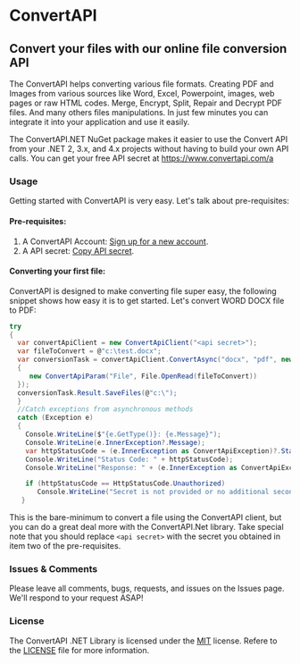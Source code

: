 # ConvertAPI
## Convert your files with our online file conversion API

The ConvertAPI helps converting various file formats. Creating PDF and Images from various sources like Word, Excel, Powerpoint, images, web pages or raw HTML codes. Merge, Encrypt, Split, Repair and Decrypt PDF files. And many others files manipulations. In just few minutes you can integrate it into your application and use it easily.

The ConvertAPI.NET NuGet package makes it easier to use the Convert API from your .NET 2, 3.x, and 4.x projects without having to build your own API calls. You can get your free API secret at https://www.convertapi.com/a

### Usage
Getting started with ConvertAPI is very easy. Let's talk about pre-requisites:

#### Pre-requisites:
1. A ConvertAPI Account: [Sign up for a new account](https://www.convertapi.com/a/su).
2. A API secret: [Copy API secret](https://www.convertapi.com/a).

#### Converting your first file:

ConvertAPI is designed to make converting file super easy, the following snippet shows how easy it is to get started. Let's convert WORD DOCX file to PDF:

```csharp
try
{
  var convertApiClient = new ConvertApiClient("<api secret>");
  var fileToConvert = @"c:\test.docx";
  var conversionTask = convertApiClient.ConvertAsync("docx", "pdf", new[]
  {
     new ConvertApiParam("File", File.OpenRead(fileToConvert))
  });
  conversionTask.Result.SaveFiles(@"c:\");
  }
  //Catch exceptions from asynchronous methods
  catch (Exception e)
  {
    Console.WriteLine($"{e.GetType()}: {e.Message}");
    Console.WriteLine(e.InnerException?.Message);
    var httpStatusCode = (e.InnerException as ConvertApiException)?.StatusCode;
    Console.WriteLine("Status Code: " + httpStatusCode);
    Console.WriteLine("Response: " + (e.InnerException as ConvertApiException)?.Response);

    if (httpStatusCode == HttpStatusCode.Unauthorized)
       Console.WriteLine("Secret is not provided or no additional seconds left in account to proceed conversion. More information https://www.convertapi.com/a");
   }
```

This is the bare-minimum to convert a file using the ConvertAPI client, but you can do a great deal more with the ConvertAPI.Net library. Take special note that you should replace `<api secret>` with the secret you obtained in item two of the pre-requisites.

### Issues &amp; Comments
Please leave all comments, bugs, requests, and issues on the Issues page. We'll respond to your request ASAP!

### License
The ConvertAPI .NET Library is licensed under the [MIT](http://www.opensource.org/licenses/mit-license.php "Read more about the MIT license form") license. Refere to the [LICENSE](https://github.com/ConvertAPI/convertapi-dotnet/blob/master/LICENSE) file for more information.
